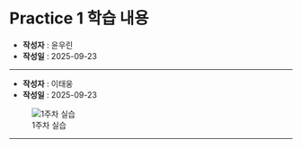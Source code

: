 # Practice 1 학습 내용

- **작성자** : 윤우린
- **작성일** : 2025-09-23

---

- **작성자** : 이태웅
- **작성일** : 2025-09-23
<figure>
    <img src="https://i.esdrop.com/d/f/TofYJ3q0s2/dwU2Clnpeu.png" title="1주차 실습">    
    <figcaption>1주차 실습</figcaption>
</figure>

---

